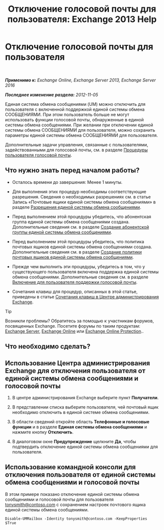 ﻿---
title: 'Отключение голосовой почты для пользователя: Exchange 2013 Help'
TOCTitle: Отключение голосовой почты для пользователя
ms:assetid: cecc9c0d-377d-489e-9db4-d487e9c0b552
ms:mtpsurl: https://technet.microsoft.com/ru-ru/library/Bb124691(v=EXCHG.150)
ms:contentKeyID: 50489104
ms.date: 05/22/2018
mtps_version: v=EXCHG.150
ms.translationtype: MT
---

# Отключение голосовой почты для пользователя

 

_**Применимо к:** Exchange Online, Exchange Server 2013, Exchange Server 2016_

_**Последнее изменение раздела:** 2012-11-05_

Единая система обмена сообщениями (UM) можно отключить для пользователя с включенной поддержкой единой системы обмена СООБЩЕНИЯМИ. При этом пользователь больше не могут использовать функции голосовой почты, обнаруженные в единой системы обмена сообщениями. При желании при отключении единой системы обмена СООБЩЕНИЯМИ для пользователя, можно сохранить параметры единой системы обмена СООБЩЕНИЯМИ для пользователя.

Дополнительные задачи управления, связанные с пользователями, задействованными для голосовой почты, см. в разделе [Процедуры пользователя голосовой почты](https://docs.microsoft.com/ru-ru/exchange/voice-mail-unified-messaging/set-up-voice-mail/voice-mail-enabled-user-procedures).

## Что нужно знать перед началом работы?

  - Осталось времени до завершения: Менее 1 минуты.

  - Для выполнения этих процедур необходимы соответствующие разрешения. Сведения о необходимых разрешениях см. в статье Запись «Почтовые ящики единой системы обмена сообщениями» в разделе [Разрешения единой системы обмена сообщениями](unified-messaging-permissions-exchange-2013-help.md).

  - Перед выполнением этой процедуры убедитесь, что абонентская группа единой системы обмена сообщениями создана. Дополнительные сведения см. в разделе [Создание абонентской группы единой системы обмена сообщениями](https://docs.microsoft.com/ru-ru/exchange/voice-mail-unified-messaging/connect-voice-mail-system/create-um-dial-plan).

  - Перед выполнением этой процедуры убедитесь, что политика почтовых ящиков единой системы обмена сообщениями создана. Дополнительные сведения см. в разделе [Создание политики почтовых ящиков единой системы обмена сообщениями](https://docs.microsoft.com/ru-ru/exchange/voice-mail-unified-messaging/set-up-voice-mail/create-um-mailbox-policy).

  - Прежде чем выполнить эти процедуры, убедитесь в том, что у существующего пользователя включена поддержка единой системы обмена сообщениями. Дополнительные сведения см. в разделе [Включение для пользователя поддержки голосовой почты](https://docs.microsoft.com/ru-ru/exchange/voice-mail-unified-messaging/set-up-voice-mail/enable-a-user-for-voice-mail).

  - Сочетания клавиш для процедур, описанных в этой статье, приведены в статье [Сочетания клавиш в Центре администрирования Exchange](keyboard-shortcuts-in-the-exchange-admin-center-exchange-online-protection-help.md).

> [!TIP]  
> Возникли проблемы? Обратитесь за помощью к участникам форумов, посвященных Exchange. Посетите форумы по таким продуктам: <a href="https://go.microsoft.com/fwlink/p/?linkid=60612">Exchange Server</a>, <a href="https://go.microsoft.com/fwlink/p/?linkid=267542">Exchange Online</a> или <a href="https://go.microsoft.com/fwlink/p/?linkid=285351">Exchange Online Protection</a>..


## Что необходимо сделать?

## Использование Центра администрирования Exchange для отключения пользователя от единой системы обмена сообщениями и голосовой почты

1.  В центре администрирования Exchange выберите пункт **Получатели**.

2.  В представлении списка выберите пользователя, чей почтовый ящик необходимо отключить в единой системе обмена сообщениями.

3.  В области сведений откройте область **Телефонные и голосовые функции** и в разделе **Единая системы обмена сообщениями** и нажмите кнопку **Отключить**.

4.  В диалоговом окне **Предупреждение** щелкните **Да**, чтобы подтвердить отключение единой системы обмена сообщениями для пользователя.

## Использование командной консоли для отключения пользователя от единой системы обмена сообщениями и голосовой почты

В этом примере показано отключение единой системы обмена сообщениями и голосовой почты для пользователя tonysmith@contoso.com с сохранением настроек почтового ящика единой системы обмена сообщениями.

    Disable-UMMailbox -Identity tonysmith@contoso.com -KeepProperties $True

